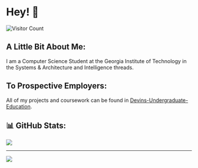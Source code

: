 # Hey! 👋
![Visitor Count](https://profile-counter.glitch.me/Dfromond/count.svg)
## A Little Bit About Me:
I am a Computer Science Student at the Georgia Institute of Technology in the Systems & Architecture and Intelligence threads. 

## To Prospective Employers:
All of my projects and coursework can be found in [Devins-Undergraduate-Education](https://github.com/Devins-Undergraduate-Education).


## 📊 GitHub Stats:
![](https://github-readme-stats.vercel.app/api/top-langs/?username=Dfromond&theme=default&hide_border=false&include_all_commits=false&count_private=false&layout=compact)

---
[![](https://visitcount.itsvg.in/api?id=Dfromond&icon=0&color=0)](https://visitcount.itsvg.in)

<!-- Proudly created with GPRM ( https://gprm.itsvg.in ) -->

